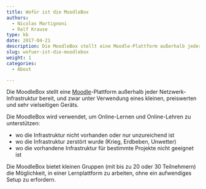 ```yaml
---
title: Wofür ist die MoodleBox
authors:
  - Nicolas Martignoni
  - Ralf Krause
type: kb
date: 2017-04-21
description: Die MoodleBox stellt eine Moodle-Plattform außerhalb jeder Netzwerk-Infrastruktur bereit, und zwar unter Verwendung eines kleinen, preiswerten und sehr vielseitigen Geräts
slug: wofuer-ist-die-moodlebox
weight: 1
categories:
  - About

---
```

Die MoodleBox stellt eine [Moodle][1]-Plattform außerhalb jeder Netzwerk-Infrastruktur bereit, und zwar unter Verwendung eines kleinen, preiswerten und sehr vielseitigen Geräts.

Die MoodleBox wird verwendet, um Online-Lernen und Online-Lehren zu unterstützen:

  * wo die Infrastruktur nicht vorhanden oder nur unzureichend ist
  * wo die Infrastruktur zerstört wurde (Krieg, Erdbeben, Unwetter)
  * wo die vorhandene Infrastruktur für bestimmte Projekte nicht geeignet ist

Die MoodleBox bietet kleinen Gruppen (mit bis zu 20 oder 30 Teilnehmern) die Möglichkeit, in einer Lernplattform zu arbeiten, ohne ein aufwendiges Setup zu erfordern.

 [1]: https://moodle.org/
